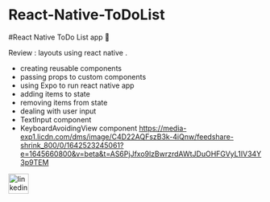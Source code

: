 # React-Native-ToDoList
#React Native ToDo List app 📝

Review :
layouts using react native .
* creating reusable components
* passing props to custom components
* using Expo to run react native app
* adding items to state
* removing items from state
* dealing with user input
* TextInput component
* KeyboardAvoidingView component 
https://media-exp1.licdn.com/dms/image/C4D22AQFszB3k-4iQnw/feedshare-shrink_800/0/1642523245061?e=1645660800&v=beta&t=AS6PjJfxo9lzBwrzrdAWtJDuOHFGVyL1IV34Y3p9TEM

[<img src='https://cdn.jsdelivr.net/npm/simple-icons@3.0.1/icons/linkedin.svg' alt='linkedin' height='40'>](https://media-exp1.licdn.com/dms/image/C4D22AQFszB3k-4iQnw/feedshare-shrink_800/0/1642523245061?e=1645660800&v=beta&t=AS6PjJfxo9lzBwrzrdAWtJDuOHFGVyL1IV34Y3p9TEM)  
